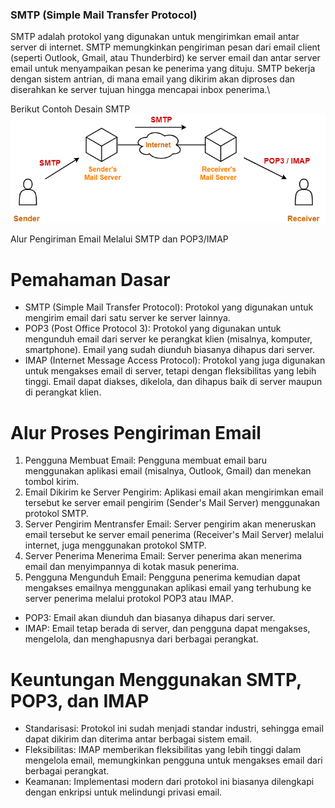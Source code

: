 ### SMTP (Simple Mail Transfer Protocol) 

SMTP adalah protokol yang digunakan untuk mengirimkan email antar server di internet. SMTP memungkinkan pengiriman pesan dari email client (seperti Outlook, Gmail, atau Thunderbird) ke server email dan antar server email untuk menyampaikan pesan ke penerima yang dituju.
SMTP bekerja dengan sistem antrian, di mana email yang dikirim akan diproses dan diserahkan ke server tujuan hingga mencapai inbox penerima.\

Berikut Contoh Desain SMTP
 ![alt text](https://github.com/MNURRIZAPAHLEVI/Jaringan/blob/main/SMTP/Simple-Mail-Transfer-Protocol-1.png?raw=true)

 Alur Pengiriman Email Melalui SMTP dan POP3/IMAP

 # Pemahaman Dasar
- SMTP (Simple Mail Transfer Protocol): Protokol yang digunakan untuk mengirim email dari satu server ke server lainnya.
- POP3 (Post Office Protocol 3): Protokol yang digunakan untuk mengunduh email dari server ke perangkat klien (misalnya, komputer, smartphone). Email yang sudah diunduh biasanya dihapus dari server.
- IMAP (Internet Message Access Protocol): Protokol yang juga digunakan untuk mengakses email di server, tetapi dengan fleksibilitas yang lebih tinggi. Email dapat diakses, dikelola, dan dihapus baik di server maupun di perangkat klien.

# Alur Proses Pengiriman Email
1. Pengguna Membuat Email: Pengguna membuat email baru menggunakan aplikasi email (misalnya, Outlook, Gmail) dan menekan tombol kirim.
2. Email Dikirim ke Server Pengirim: Aplikasi email akan mengirimkan email tersebut ke server email pengirim (Sender's Mail Server) menggunakan protokol SMTP.
3. Server Pengirim Mentransfer Email: Server pengirim akan meneruskan email tersebut ke server email penerima (Receiver's Mail Server) melalui internet, juga menggunakan protokol SMTP.
4. Server Penerima Menerima Email: Server penerima akan menerima email dan menyimpannya di kotak masuk penerima.
5. Pengguna Mengunduh Email: Pengguna penerima kemudian dapat mengakses emailnya menggunakan aplikasi email yang terhubung ke server penerima melalui protokol POP3 atau IMAP.
- POP3: Email akan diunduh dan biasanya dihapus dari server.
- IMAP: Email tetap berada di server, dan pengguna dapat mengakses, mengelola, dan menghapusnya dari berbagai perangkat.

# Keuntungan Menggunakan SMTP, POP3, dan IMAP
- Standarisasi: Protokol ini sudah menjadi standar industri, sehingga email dapat dikirim dan diterima antar berbagai sistem email.
- Fleksibilitas: IMAP memberikan fleksibilitas yang lebih tinggi dalam mengelola email, memungkinkan pengguna untuk mengakses email dari berbagai perangkat.
- Keamanan: Implementasi modern dari protokol ini biasanya dilengkapi dengan enkripsi untuk melindungi privasi email.
